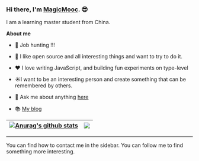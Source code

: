 ### Hi there, I'm [MagicMooc](https://github.com/MagicMooc). 😎

I am a learning master student from China.

**About me**

- 🙏 Job hunting !!!

- 🦉 I like open source and all interesting things and want to try to do it.

- ❤️ I love writing JavaScript, and building fun experiments on type-level

- ☀️I want to be an interesting person and create something that can be remembered by others.

- 💬 Ask me about anything [here](https://github.com/anuraghazra/magicmooc/issues)

- 📚 [My blog](https://magicmooc.top)



| <a href="https://github.com/anuraghazra/github-readme-stats"><img align="center" src="https://github-readme-stats.vercel.app/api?username=magicmooc&show_icons=true&include_all_commits=true&theme=buefy&hide_border=true" alt="Anurag's github stats" /></a> | <a href="https://github.com/anuraghazra/github-readme-stats"><img align="center" src="https://github-readme-stats.vercel.app/api/top-langs/?username=magicmooc&layout=compact&theme=buefy&hide_border=true" /></a> |
| ------------------------------------------------------------ | ------------------------------------------------------------ |

---

You can find how to contact me in the sidebar. You can follow me to find something more interesting.



